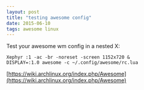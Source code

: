 ```yaml
---
layout: post
title: "testing awesome config"
date: 2015-06-10
tags: awesome linux
---
```


Test your awesome wm config in a nested X:

```
Xephyr :1 -ac -br -noreset -screen 1152x720 &
DISPLAY=:1.0 awesome -c ~/.config/awesome/rc.lua
```

[https://wiki.archlinux.org/index.php/Awesome](https://wiki.archlinux.org/index.php/Awesome)
